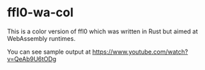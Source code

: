 # ffl0-wa-col

This is a color version of ffl0 which was written in Rust but aimed at WebAssembly runtimes.

You can see sample output at https://www.youtube.com/watch?v=QeAb9U6tODg
